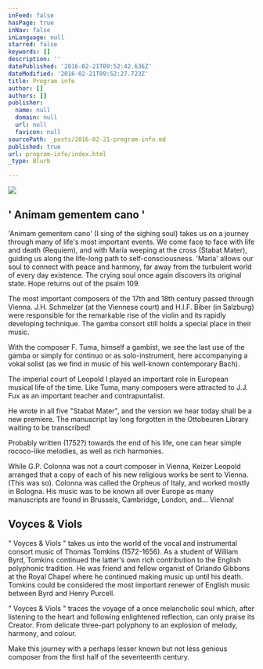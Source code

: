```yaml
---
inFeed: false
hasPage: true
inNav: false
inLanguage: null
starred: false
keywords: []
description: ''
datePublished: '2016-02-21T09:52:42.636Z'
dateModified: '2016-02-21T09:52:27.723Z'
title: Program info
author: []
authors: []
publisher:
  name: null
  domain: null
  url: null
  favicon: null
sourcePath: _posts/2016-02-21-program-info.md
published: true
url: program-info/index.html
_type: Blurb

---
```

![](https://the-grid-user-content.s3-us-west-2.amazonaws.com/9939f3dc-c311-4d93-863a-62fb25d89387.jpg)

## ' Animam gementem cano '

'Animam gementem cano' (I sing of the sighing soul) takes us on a journey through many of life's most important events. We come face to face with life and death (Requiem), and with Maria weeping at the cross (Stabat Mater), guiding us along the life-long path to self-consciousness. 'Maria' allows our soul to connect with peace and harmony, far away from the turbulent world of every day existence. The crying soul once again discovers its original state. Hope returns out of the psalm 109\.

The most important composers of the 17th and 18th century passed through Vienna. J.H. Schmelzer (at the Viennese court) and H.I.F. Biber (in Salzburg) were responsible for the remarkable rise of the violin and its rapidly developing technique. The gamba consort still holds a special place in their music.

With the composer F. Tuma, himself a gambist, we see the last use of the gamba or simply for continuo or as solo-instrument, here accompanying a vokal solist (as we find in music of his well-known contemporary Bach).

The imperial court of Leopold I played an important role in European musical life of the time. Like Tuma, many composers were attracted to J.J. Fux as an important teacher and contrapuntalist.

He wrote in all five "Stabat Mater", and the version we hear today shall be a new premiere. The manuscript lay long forgotten in the Ottobeuren Library waiting to be transcribed!

Probably written (1752?) towards the end of his life, one can hear simple rococo-like melodies, as well as rich harmonies.

While G.P. Colonna was not a court composer in Vienna, Keizer Leopold arranged that a copy of each of his new religious works be sent to Vienna. (This was so). Colonna was called the Orpheus of Italy, and worked mostly in Bologna. His music was to be known all over Europe as many manuscripts are found in Brussels, Cambridge, London, and...  Vienna!

## Voyces & Viols

" Voyces & Viols " takes us into the world of the vocal and instrumental consort music of Thomas Tomkins (1572-1656). As a student of William Byrd, Tomkins continued the latter's own rich contribution to the English polyphonic tradition. He was friend and fellow organist of Orlando Gibbons at the Royal Chapel where he continued making music up until his death. Tomkins could be considered the most important renewer of English music between Byrd and Henry Purcell.

" Voyces & Viols " traces the voyage of a once melancholic soul which, after listening to the heart and following enlightened reflection, can only praise its Creator. From delicate three-part polyphony to an explosion of melody, harmony, and colour.

Make this journey with a perhaps lesser known but not less genious composer from the first half of the seventeenth century.